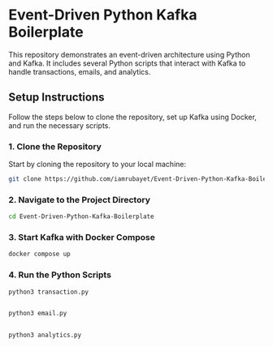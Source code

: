 # Event-Driven Python Kafka Boilerplate

This repository demonstrates an event-driven architecture using Python and Kafka. It includes several Python scripts that interact with Kafka to handle transactions, emails, and analytics.

## Setup Instructions

Follow the steps below to clone the repository, set up Kafka using Docker, and run the necessary scripts.

### 1. Clone the Repository

Start by cloning the repository to your local machine:

```bash
git clone https://github.com/iamrubayet/Event-Driven-Python-Kafka-Boilerplate
```

### 2. Navigate to the Project Directory

```bash
cd Event-Driven-Python-Kafka-Boilerplate
```
### 3. Start Kafka with Docker Compose

```bash
docker compose up
```
### 4. Run the Python Scripts

```bash
python3 transaction.py


python3 email.py


python3 analytics.py
```



